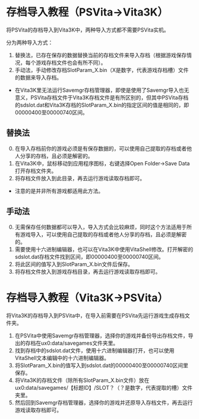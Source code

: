 # 存档导入教程（PSVita->Vita3K）
将PSVita的存档导入到Vita3K中，两种导入方式都不需要PSVita实机。

分为两种导入方式：
1. 替换法，已存在保存的数据替换当前的存档文件来导入存档（根据游戏保存情况，每个游戏存档文件也会有所不同）。
2. 手动法，手动修改存档SlotParam_X.bin（X是数字，代表游戏存档槽）文件的数据来导入存档。

- 在Vita3K里无法运行Savemgr存档管理器，即使是使用了Savemgr导入也无意义，PSVita存档文件于Vita3K存档文件是有所区别的，但其中PSVita存档的sdslot.dat和Vita3K存档的SlotParam_X.bin的指定区间的值是相同的，即00000400至00000740区间。

## 替换法
0. 在导入存档前你的游戏必须是有保存数据的，可以使用自己提取的存档或者他人分享的存档，且必须是解密的。
1. 在Vita3K中，鼠标移动到应用程序图标，右键选择Open Folder->Save Data打开存档文件夹。
2. 将存档文件放入到此目录，再去运行游戏读取存档即可。

- 注意的是并非所有游戏都适用此方法。

## 手动法

0. 无需保存任何数据都可以导入，导入方式会比较麻烦，同时这个方法适用于所有游戏导入，可以使用自己提取的存档或者他人分享的存档，且必须是解密的。
1. 需要使用十六进制编辑器，也可以在Vita3K中使用VitaShell修改。打开解密的sdslot.dat存档文件找到区间，即00000400至00000740区间。
2. 将此区间的值写入到SlotParam_X.bin文件后保存。
3. 将存档文件放入到游戏存档目录，再去运行游戏读取存档即可。

# 存档导入教程（Vita3K->PSVita）
将Vita3K的存档导入到PSVita中，在导入前需要在PSVita先运行游戏生成存档文件夹。
1. 在PSVita中使用Savemgr存档管理器，选择你的游戏并备份导出存档文件，导出的存档在ux0:data/savegames文件夹里。
2. 找到存档中的sdslot.dat文件，使用十六进制编辑器打开，也可以使用VitaShell文本编辑中的十六进制编辑器。
3. 将SlotParam_X.bin的值写入到sdslot.dat的00000400至00000740区间里保存。
4. 将Vita3K的存档文件（除所有SlotParam_X.bin文件）放在ux0:data/savegames/【标题ID】/SLOT？（？是数字，代表提取的槽）文件夹里。
5. 然后回到Savemgr存档管理器，选择你的游戏并还原导入存档文件，再去运行游戏读取存档即可。
